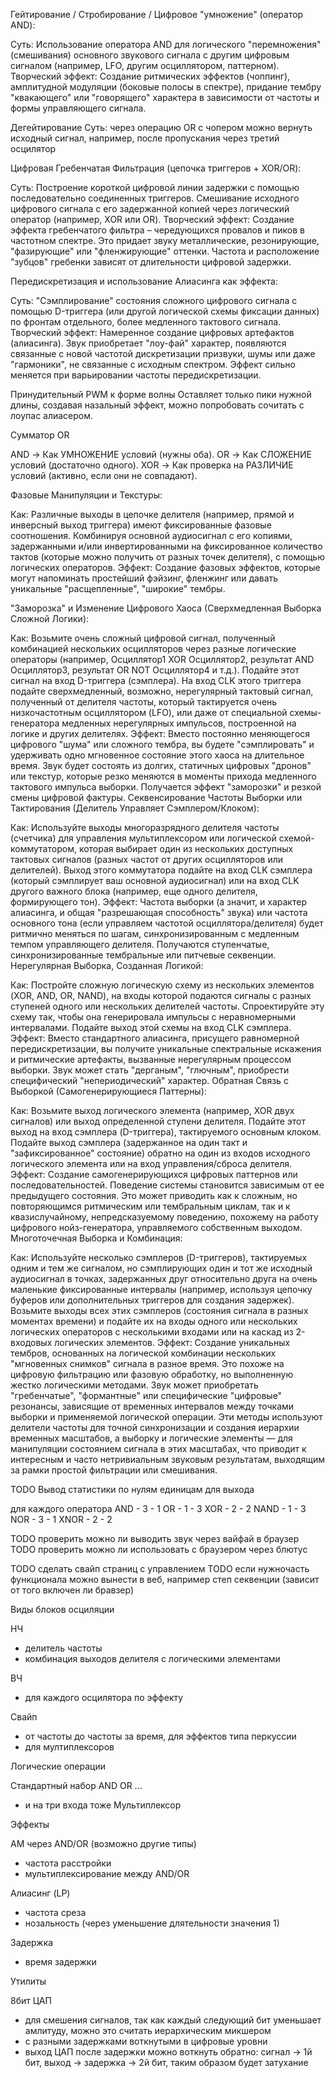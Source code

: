 Гейтирование / Стробирование / Цифровое "умножение" (оператор AND):

Суть: Использование оператора AND для логического "перемножения" (смешивания) основного звукового сигнала с другим цифровым сигналом (например, LFO, другим осциллятором, паттерном).
Творческий эффект: Создание ритмических эффектов (чоппинг), амплитудной модуляции (боковые полосы в спектре), придание тембру "квакающего" или "говорящего" характера в зависимости от частоты и формы управляющего сигнала.

Дегейтирование
Суть: через операцию OR с чопером можно вернуть исходный сигнал, например, после пропускания через третий осцилятор

Цифровая Гребенчатая Фильтрация (цепочка триггеров + XOR/OR):

Суть: Построение короткой цифровой линии задержки с помощью последовательно соединенных триггеров. Смешивание исходного цифрового сигнала с его задержанной копией через логический оператор (например, XOR или OR).
Творческий эффект: Создание эффекта гребенчатого фильтра – чередующихся провалов и пиков в частотном спектре. Это придает звуку металлические, резонирующие, "фазирующие" или "фленжирующие" оттенки. Частота и расположение "зубцов" гребенки зависят от длительности цифровой задержки.

Передискретизация и использование Алиасинга как эффекта:

Суть: "Сэмплирование" состояния сложного цифрового сигнала с помощью D-триггера (или другой логической схемы фиксации данных) по фронтам отдельного, более медленного тактового сигнала.
Творческий эффект: Намеренное создание цифровых артефактов (алиасинга). Звук приобретает "лоу-фай" характер, появляются связанные с новой частотой дискретизации призвуки, шумы или даже "гармоники", не связанные с исходным спектром. Эффект сильно меняется при варьировании частоты передискретизации.

Принудительный PWM к форме волны 
Оставляет только пики нужной длины, создавая назальный эффект, можно попробовать сочитать с лоупас алиасером.

Сумматор OR

AND -> Как УМНОЖЕНИЕ условий (нужны оба).
OR -> Как СЛОЖЕНИЕ условий (достаточно одного).
XOR -> Как проверка на РАЗЛИЧИЕ условий (активно, если они не совпадают).

Фазовые Манипуляции и Текстуры:

Как: Различные выходы в цепочке делителя (например, прямой и инверсный выход триггера) имеют фиксированные фазовые соотношения. Комбинируя основной аудиосигнал с его копиями, задержанными и/или инвертированными на фиксированное количество тактов (которые можно получить от разных точек делителя), с помощью логических операторов.
Эффект: Создание фазовых эффектов, которые могут напоминать простейший фэйзинг, фленжинг или давать уникальные "расщепленные", "широкие" тембры.


"Заморозка" и Изменение Цифрового Хаоса (Сверхмедленная Выборка Сложной Логики):

Как: Возьмите очень сложный цифровой сигнал, полученный комбинацией нескольких осцилляторов через разные логические операторы (например, Осциллятор1 XOR Осциллятор2, результат AND Осциллятор3, результат OR NOT Осциллятор4 и т.д.). Подайте этот сигнал на вход D-триггера (сэмплера). На вход CLK этого триггера подайте сверхмедленный, возможно, нерегулярный тактовый сигнал, полученный от делителя частоты, который тактируется очень низкочастотным осциллятором (LFO), или даже от специальной схемы-генератора медленных нерегулярных импульсов, построенной на логике и других делителях.
Эффект: Вместо постоянно меняющегося цифрового "шума" или сложного тембра, вы будете "сэмплировать" и удерживать одно мгновенное состояние этого хаоса на длительное время. Звук будет состоять из долгих, статичных цифровых "дронов" или текстур, которые резко меняются в моменты прихода медленного тактового импульса выборки. Получается эффект "заморозки" и резкой смены цифровой фактуры.
Секвенсирование Частоты Выборки или Тактирования (Делитель Управляет Сэмплером/Клоком):

Как: Используйте выходы многоразрядного делителя частоты (счетчика) для управления мультиплексором или логической схемой-коммутатором, которая выбирает один из нескольких доступных тактовых сигналов (разных частот от других осцилляторов или делителей). Выход этого коммутатора подайте на вход CLK сэмплера (который сэмплирует ваш основной аудиосигнал) или на вход CLK другого важного блока (например, еще одного делителя, формирующего тон).
Эффект: Частота выборки (а значит, и характер алиасинга, и общая "разрешающая способность" звука) или частота основного тона (если управляем частотой осциллятора/делителя) будет ритмично меняться по шагам, синхронизированным с медленным темпом управляющего делителя. Получаются ступенчатые, синхронизированные тембральные или питчевые секвенции.
Нерегулярная Выборка, Созданная Логикой:

Как: Постройте сложную логическую схему из нескольких элементов (XOR, AND, OR, NAND), на входы которой подаются сигналы с разных ступеней одного или нескольких делителей частоты. Спроектируйте эту схему так, чтобы она генерировала импульсы с неравномерными интервалами. Подайте выход этой схемы на вход CLK сэмплера.
Эффект: Вместо стандартного алиасинга, присущего равномерной передискретизации, вы получите уникальные спектральные искажения и ритмические артефакты, вызванные нерегулярным процессом выборки. Звук может стать "дерганым", "глючным", приобрести специфический "непериодический" характер.
Обратная Связь с Выборкой (Самогенерирующиеся Паттерны):

Как: Возьмите выход логического элемента (например, XOR двух сигналов) или выход определенной ступени делителя. Подайте этот выход на вход сэмплера (D-триггера), тактируемого основным клоком. Подайте выход сэмплера (задержанное на один такт и "зафиксированное" состояние) обратно на один из входов исходного логического элемента или на вход управления/сброса делителя.
Эффект: Создание самогенерирующихся цифровых паттернов или последовательностей. Поведение системы становится зависимым от ее предыдущего состояния. Это может приводить как к сложным, но повторяющимся ритмическим или тембральным циклам, так и к квазислучайному, непредсказуемому поведению, похожему на работу цифрового нойз-генератора, управляемого собственным выходом.
Многоточечная Выборка и Комбинация:

Как: Используйте несколько сэмплеров (D-триггеров), тактируемых одним и тем же сигналом, но сэмплирующих один и тот же исходный аудиосигнал в точках, задержанных друг относительно друга на очень маленькие фиксированные интервалы (например, используя цепочку буферов или дополнительных триггеров для создания задержек). Возьмите выходы всех этих сэмплеров (состояния сигнала в разных моментах времени) и подайте их на входы одного или нескольких логических операторов с несколькими входами или на каскад из 2-входовых логических элементов.
Эффект: Создание уникальных тембров, основанных на логической комбинации нескольких "мгновенных снимков" сигнала в разное время. Это похоже на цифровую фильтрацию или фазовую обработку, но выполненную жестко логическими методами. Звук может приобретать "гребенчатые", "формантные" или специфические "цифровые" резонансы, зависящие от временных интервалов между точками выборки и применяемой логической операции.
Эти методы используют делители частоты для точной синхронизации и создания иерархии временных масштабов, а выборку и логические элементы — для манипуляции состоянием сигнала в этих масштабах, что приводит к интересным и часто нетривиальным звуковым результатам, выходящим за рамки простой фильтрации или смешивания.


TODO Вывод статистики по нулям единицам для выхода

для каждого оператора
AND - 3 - 1
OR - 1 - 3
XOR - 2 - 2
NAND - 1 - 3
NOR - 3 - 1
XNOR - 2 - 2

TODO проверить можно ли выводить звук через вайфай в браузер
TODO проверить можно ли использовать с браузером через блютус

TODO сделать свайп страниц с управлением
TODO если нужночасть функционала можно вынести в веб, например степ секвенции (зависит от того включен ли бравзер)

Виды блоков осциляции

НЧ
- делитель частоты
- комбинация выходов делителя с логическими элементами

ВЧ
- для каждого осцилятора по эффекту

Свайп
- от частоты до частоты за время, для эффектов типа перкуссии
- для мултиплексоров

Логические операции

Стандартный набор AND OR ...
- и на три входа тоже
Мультиплексор

Эффекты

АМ через AND/OR (возможно другие типы)
- частота расстройки
- мультиплексирование между AND/OR

Алиасинг (LP)
- частота среза
- нозальность (через уменьшение длятельности значения 1)

Задержка
- время задержки

Утилиты

8бит ЦАП 
- для смешения сигналов, так как каждый следующий бит уменьшает амлитуду, можно это считать иерархическим микшером
- с разными задержками воткнутыми в цифровые уровни
- выход ЦАП после задержки можно воткнуть обратно: сигнал -> 1й бит, выход -> задержка -> 2й бит, таким образом будет затухание

